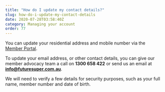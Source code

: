 ```yaml
---
title: "How do I update my contact details?"
slug: how-do-i-update-my-contact-details
date: 2020-07-28T03:58:40Z
category: Managing your account
order: 77
---
```


You can update your residential address and mobile number via the [Member Portal](https://portal.myfuturesuper.com.au/member/details).

To update your email address, or other contact details, you can give our member advocacy team a call on **1300 658 422** or send us an email at **[info@futuresuper.com.au](mailto:info@futuresuper.com.au)**. 

We will need to verify a few details for security purposes, such as your full name, member number and date of birth.
